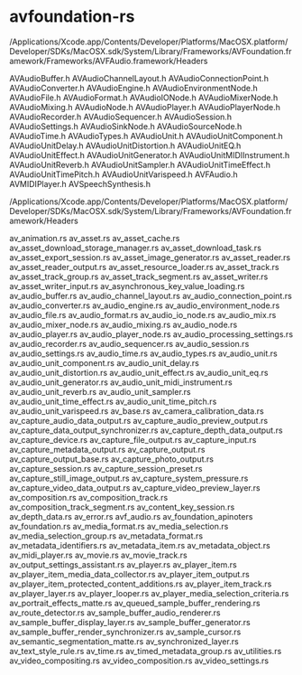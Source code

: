 # avfoundation-rs
/Applications/Xcode.app/Contents/Developer/Platforms/MacOSX.platform/Developer/SDKs/MacOSX.sdk/System/Library/Frameworks/AVFoundation.framework/Frameworks/AVFAudio.framework/Headers

AVAudioBuffer.h
AVAudioChannelLayout.h
AVAudioConnectionPoint.h
AVAudioConverter.h
AVAudioEngine.h
AVAudioEnvironmentNode.h
AVAudioFile.h
AVAudioFormat.h
AVAudioIONode.h
AVAudioMixerNode.h
AVAudioMixing.h
AVAudioNode.h
AVAudioPlayer.h
AVAudioPlayerNode.h
AVAudioRecorder.h
AVAudioSequencer.h
AVAudioSession.h
AVAudioSettings.h
AVAudioSinkNode.h
AVAudioSourceNode.h
AVAudioTime.h
AVAudioTypes.h
AVAudioUnit.h
AVAudioUnitComponent.h
AVAudioUnitDelay.h
AVAudioUnitDistortion.h
AVAudioUnitEQ.h
AVAudioUnitEffect.h
AVAudioUnitGenerator.h
AVAudioUnitMIDIInstrument.h
AVAudioUnitReverb.h
AVAudioUnitSampler.h
AVAudioUnitTimeEffect.h
AVAudioUnitTimePitch.h
AVAudioUnitVarispeed.h
AVFAudio.h
AVMIDIPlayer.h
AVSpeechSynthesis.h

/Applications/Xcode.app/Contents/Developer/Platforms/MacOSX.platform/Developer/SDKs/MacOSX.sdk/System/Library/Frameworks/AVFoundation.framework/Headers

av_animation.rs
av_asset.rs
av_asset_cache.rs
av_asset_download_storage_manager.rs
av_asset_download_task.rs
av_asset_export_session.rs
av_asset_image_generator.rs
av_asset_reader.rs
av_asset_reader_output.rs
av_asset_resource_loader.rs
av_asset_track.rs
av_asset_track_group.rs
av_asset_track_segment.rs
av_asset_writer.rs
av_asset_writer_input.rs
av_asynchronous_key_value_loading.rs
av_audio_buffer.rs
av_audio_channel_layout.rs
av_audio_connection_point.rs
av_audio_converter.rs
av_audio_engine.rs
av_audio_environment_node.rs
av_audio_file.rs
av_audio_format.rs
av_audio_io_node.rs
av_audio_mix.rs
av_audio_mixer_node.rs
av_audio_mixing.rs
av_audio_node.rs
av_audio_player.rs
av_audio_player_node.rs
av_audio_processing_settings.rs
av_audio_recorder.rs
av_audio_sequencer.rs
av_audio_session.rs
av_audio_settings.rs
av_audio_time.rs
av_audio_types.rs
av_audio_unit.rs
av_audio_unit_component.rs
av_audio_unit_delay.rs
av_audio_unit_distortion.rs
av_audio_unit_effect.rs
av_audio_unit_eq.rs
av_audio_unit_generator.rs
av_audio_unit_midi_instrument.rs
av_audio_unit_reverb.rs
av_audio_unit_sampler.rs
av_audio_unit_time_effect.rs
av_audio_unit_time_pitch.rs
av_audio_unit_varispeed.rs
av_base.rs
av_camera_calibration_data.rs
av_capture_audio_data_output.rs
av_capture_audio_preview_output.rs
av_capture_data_output_synchronizer.rs
av_capture_depth_data_output.rs
av_capture_device.rs
av_capture_file_output.rs
av_capture_input.rs
av_capture_metadata_output.rs
av_capture_output.rs
av_capture_output_base.rs
av_capture_photo_output.rs
av_capture_session.rs
av_capture_session_preset.rs
av_capture_still_image_output.rs
av_capture_system_pressure.rs
av_capture_video_data_output.rs
av_capture_video_preview_layer.rs
av_composition.rs
av_composition_track.rs
av_composition_track_segment.rs
av_content_key_session.rs
av_depth_data.rs
av_error.rs
avf_audio.rs
av_foundation_apinoters
av_foundation.rs
av_media_format.rs
av_media_selection.rs
av_media_selection_group.rs
av_metadata_format.rs
av_metadata_identifiers.rs
av_metadata_item.rs
av_metadata_object.rs
av_midi_player.rs
av_movie.rs
av_movie_track.rs
av_output_settings_assistant.rs
av_player.rs
av_player_item.rs
av_player_item_media_data_collector.rs
av_player_item_output.rs
av_player_item_protected_content_additions.rs
av_player_item_track.rs
av_player_layer.rs
av_player_looper.rs
av_player_media_selection_criteria.rs
av_portrait_effects_matte.rs
av_queued_sample_buffer_rendering.rs
av_route_detector.rs
av_sample_buffer_audio_renderer.rs
av_sample_buffer_display_layer.rs
av_sample_buffer_generator.rs
av_sample_buffer_render_synchronizer.rs
av_sample_cursor.rs
av_semantic_segmentation_matte.rs
av_synchronized_layer.rs
av_text_style_rule.rs
av_time.rs
av_timed_metadata_group.rs
av_utilities.rs
av_video_compositing.rs
av_video_composition.rs
av_video_settings.rs

